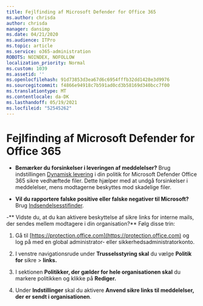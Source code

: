 ```yaml
---
title: Fejlfinding af Microsoft Defender for Office 365
ms.author: chrisda
author: chrisda
manager: dansimp
ms.date: 04/21/2020
ms.audience: ITPro
ms.topic: article
ms.service: o365-administration
ROBOTS: NOINDEX, NOFOLLOW
localization_priority: Normal
ms.custom: 1039
ms.assetid: ''
ms.openlocfilehash: 91d73853d3ea67d6c6954fffb32dd1428e3d9976
ms.sourcegitcommit: f4866e94918c7b591ad0cd3b58169d340bcc7f00
ms.translationtype: MT
ms.contentlocale: da-DK
ms.lasthandoff: 05/19/2021
ms.locfileid: "52545262"
---
```

# <a name="troubleshooting-microsoft-defender-for-office-365"></a>Fejlfinding af Microsoft Defender for Office 365

- **Bemærker du forsinkelser i leveringen af meddelelser?** Brug indstillingen [Dynamisk levering](/microsoft-365/security/office-365-security/dynamic-delivery-and-previewing) i din politik for Microsoft Defender Office 365 sikre vedhæftede filer. Dette hjælper med at undgå forsinkelser i meddelelser, mens modtagerne beskyttes mod skadelige filer.

- **Vil du rapportere falske positive eller falske negativer til Microsoft?** Brug [Indsendelsesstifinder](https://protection.office.com/reportsubmission).

-** Vidste du, at du kan aktivere beskyttelse af sikre links for interne mails, der sendes mellem modtagere i din organisation?** Følg disse trin:

  1. Gå til [https://protection.office.com](https://protection.office.com) og log på med en global administrator- eller sikkerhedsadministratorkonto.

  2. I venstre navigationsrude under **Trusselsstyring skal** du vælge **Politik for** sikre \> **links.**

  3. I sektionen **Politikker, der gælder for hele organisationen skal** du markere politikken og klikke på **Rediger.**

  4. Under **Indstillinger** skal du aktivere **Anvend sikre links til meddelelser, der er sendt i organisationen**.
